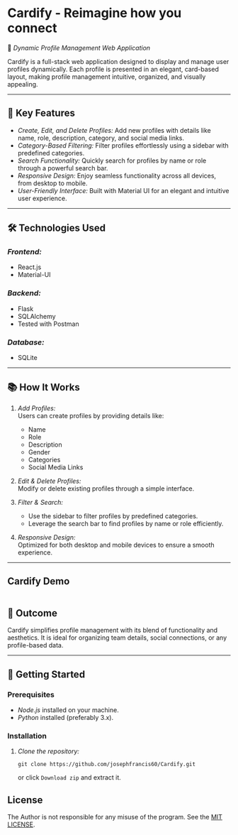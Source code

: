 # Cardify - Reimagine how you connect
🚀 *Dynamic Profile Management Web Application*  

Cardify is a full-stack web application designed to display and manage user profiles dynamically. Each profile is presented in an elegant, card-based layout, making profile management intuitive, organized, and visually appealing.  

---

## 🔑 Key Features  
- *Create, Edit, and Delete Profiles:* Add new profiles with details like name, role, description, category, and social media links.  
- *Category-Based Filtering:* Filter profiles effortlessly using a sidebar with predefined categories.  
- *Search Functionality:* Quickly search for profiles by name or role through a powerful search bar.  
- *Responsive Design:* Enjoy seamless functionality across all devices, from desktop to mobile.  
- *User-Friendly Interface:* Built with Material UI for an elegant and intuitive user experience.  

---

## 🛠 Technologies Used  

### *Frontend:*  
- React.js  
- Material-UI  

### *Backend:*  
- Flask  
- SQLAlchemy 
- Tested with Postman  

### *Database:*  
- SQLite  

---

## 📚 How It Works  

1. *Add Profiles:*  
   Users can create profiles by providing details like:  
   - Name  
   - Role  
   - Description  
   - Gender  
   - Categories  
   - Social Media Links  

2. *Edit & Delete Profiles:*  
   Modify or delete existing profiles through a simple interface.  

3. *Filter & Search:*  
   - Use the sidebar to filter profiles by predefined categories.  
   - Leverage the search bar to find profiles by name or role efficiently.  

4. *Responsive Design:*  
   Optimized for both desktop and mobile devices to ensure a smooth experience.  

---

## Cardify Demo

<img scr="https://github.com/user-attachments/assets/2c630d56-5a25-4e67-802c-b91ffeeaa0d8"  />

## 🎯 Outcome  
Cardify simplifies profile management with its blend of functionality and aesthetics. It is ideal for organizing team details, social connections, or any profile-based data.  

---

## 🚀 Getting Started  

### Prerequisites  
- *Node.js* installed on your machine.  
- *Python* installed (preferably 3.x).  

### Installation  

1. *Clone the repository:*  
    ```
    git clone https://github.com/josephfrancis60/Cardify.git
    ```
    or click `Download zip` and extract it.
   

## License
The Author is not responsible for any misuse of the program. See the [MIT LICENSE](./LICENSE). 